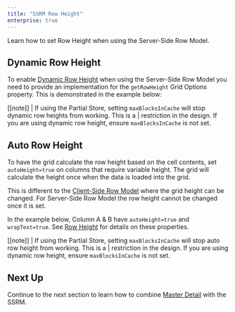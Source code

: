 ```yaml
---
title: "SSRM Row Height"
enterprise: true
---
```


Learn how to set Row Height when using the Server-Side Row Model.


## Dynamic Row Height

To enable [Dynamic Row Height](/row-height/) when using the Server-Side Row Model you need to provide an implementation for the `getRowHeight` Grid Options property. This is demonstrated in the example below:

<api-documentation source='grid-properties/properties.json' section='styling' names='["getRowHeight"]' ></api-documentation>

<grid-example title='Dynamic Row Height Example' name='dynamic-row-height' type='generated' options='{ "enterprise": true, "exampleHeight": 630, "extras": ["alasql"], "modules": ["serverside", "rowgrouping"] }'></grid-example>

[[note]]
| If using the Partial Store, setting `maxBlocksInCache` will stop dynamic row heights from working. This is a
| restriction in the design. If you are using dynamic row height, ensure `maxBlocksInCache` is not set.

## Auto Row Height

To have the grid calculate the row height based on the cell contents, set `autoHeight=true` on columns that require
variable height. The grid will calculate the height once when the data is loaded into the grid.

This is different to the [Client-Side Row Model](/client-side-model/) where the grid height can be changed. For
Server-Side Row Model the row height cannot be changed once it is set.

In the example below, Column A & B have `autoHeight=true` and `wrapText=true`. See [Row Height](/row-height/) for
details on these properties.

<grid-example title='Auto Row Height Example' name='auto-row-height' type='generated' options='{ "enterprise": true, "exampleHeight": 610, "extras": ["alasql"], "modules": ["serverside", "rowgrouping"] }'></grid-example>

[[note]]
| If using the Partial Store, setting `maxBlocksInCache` will stop auto row height from working. This is a
| restriction in the design. If you are using dynamic row height, ensure `maxBlocksInCache` is not set.

## Next Up

Continue to the next section to learn how to combine [Master Detail](/server-side-model-master-detail/) with the SSRM.

